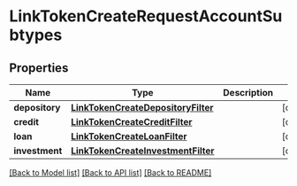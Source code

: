 # LinkTokenCreateRequestAccountSubtypes

## Properties
Name | Type | Description | Notes
------------ | ------------- | ------------- | -------------
**depository** | [**LinkTokenCreateDepositoryFilter**](LinkTokenCreateDepositoryFilter.md) |  | [optional] 
**credit** | [**LinkTokenCreateCreditFilter**](LinkTokenCreateCreditFilter.md) |  | [optional] 
**loan** | [**LinkTokenCreateLoanFilter**](LinkTokenCreateLoanFilter.md) |  | [optional] 
**investment** | [**LinkTokenCreateInvestmentFilter**](LinkTokenCreateInvestmentFilter.md) |  | [optional] 

[[Back to Model list]](../README.md#documentation-for-models) [[Back to API list]](../README.md#documentation-for-api-endpoints) [[Back to README]](../README.md)


